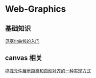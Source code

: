 # Web-Graphics

## 基础知识
[贝塞尔曲线的入门](https://github.com/xuzelin1/Web-Graphics/issues/1#issue-1094151968)


## canvas 相关
[拖拽元件展示距离和自动对齐的一种实现方式](https://github.com/xuzelin1/Web-Graphics/issues/2#issue-1094163343)
